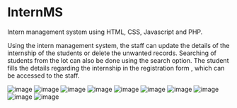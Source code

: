 # InternMS
Intern management system using HTML, CSS, Javascript and PHP.

Using the intern management system, the staff can update the details of the internship of the students or delete the unwanted records. Searching of students from the lot can also be done using the search option. The student fills the details regarding the internship in the registration form , which can be accessed to the staff.

![image](https://github.com/heena-5502/internMS/assets/136671166/a108d260-d6df-4f13-b27f-1ade2572ede2)
![image](https://github.com/heena-5502/internMS/assets/136671166/5619f4e8-4608-4aa8-8dda-ee0d456fd4c6)
![image](https://github.com/heena-5502/internMS/assets/136671166/0e0c0471-a665-4895-b503-c836664bd070)
![image](https://github.com/heena-5502/internMS/assets/136671166/e874d785-27a6-4d7d-832b-eab1c82e2e38)
![image](https://github.com/heena-5502/internMS/assets/136671166/b7019b92-5773-4116-b8b1-d2f037890495)
![image](https://github.com/heena-5502/internMS/assets/136671166/a909a61e-e35b-43c9-9e82-9aedb973077c)
![image](https://github.com/heena-5502/internMS/assets/136671166/5ff51567-edf6-4ddb-86e1-01313d5fe6d2)
![image](https://github.com/heena-5502/internMS/assets/136671166/1dd83937-dffe-4ed3-9efa-0e4826f7238e)
![image](https://github.com/heena-5502/internMS/assets/136671166/68f66124-f076-49ec-adfb-26ad06a23aec)
![image](https://github.com/heena-5502/internMS/assets/136671166/7af3901a-aa6a-4276-9a96-9683fca688e0)


